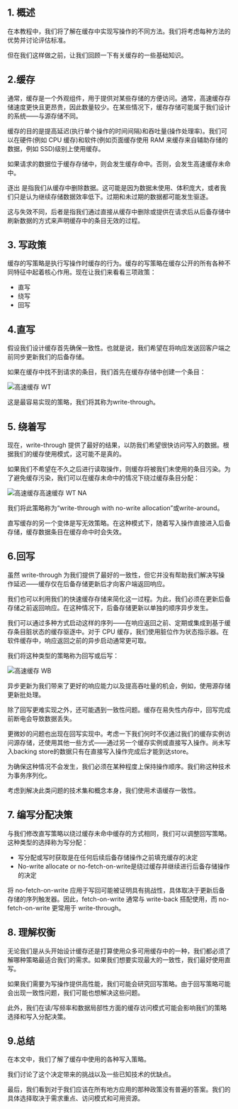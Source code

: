 ## 1. 概述

在本教程中，我们将了解在缓存中实现写操作的不同方法。我们将考虑每种方法的优势并讨论评估标准。

但在我们这样做之前，让我们回顾一下有关缓存的一些基础知识。

## 2.缓存

通常，缓存是一个外观组件，用于提供对某些存储的方便访问。通常，高速缓存存储速度更快且更昂贵，因此数量较少。在某些情况下，缓存存储可能属于我们设计的系统——与源存储不同。

缓存的目的是提高延迟(执行单个操作的时间间隔)和吞吐量(操作处理率)。我们可以在硬件(例如 CPU 缓存)和软件(例如页面缓存使用 RAM 来缓存来自辅助存储的数据，例如 SSD)级别上使用缓存。

如果请求的数据位于缓存存储中，则会发生缓存命中。否则，会发生高速缓存未命中。

逐出 是指我们从缓存中删除数据。这可能是因为数据未使用、体积庞大，或者我们只是认为继续存储数据效率低下。过期和未过期的数据都可能发生驱逐。

这与失效不同，后者是指我们通过直接从缓存中删除或提供在请求后从后备存储中刷新数据的方式来声明缓存中的条目无效的过程。

## 3. 写政策

缓存的写策略是执行写操作时缓存的行为。缓存的写策略在缓存公开的所有各种不同特征中起着核心作用。现在让我们来看看三项政策：

-   直写
-   绕写
-   回写

## 4.直写

假设我们设计缓存首先确保一致性。也就是说，我们希望在将响应发送回客户端之前同步更新我们的后备存储。

如果在缓存中找不到请求的条目，我们首先在缓存存储中创建一个条目：

![高速缓存 WT](https://www.baeldung.com/wp-content/uploads/sites/4/2020/07/Cache-Cache-WT-1.png)

这是最容易实现的策略，我们将其称为write-through。

## 5. 绕着写

现在，write-through 提供了最好的结果，以防我们希望很快访问写入的数据。根据我们的缓存使用模式，这可能不是真的。

如果我们不希望在不久之后进行读取操作，则缓存将被我们未使用的条目污染。为了避免缓存污染，我们可以在缓存未命中的情况下绕过缓存条目分配：

![高速缓存高速缓存 WT NA](https://www.baeldung.com/wp-content/uploads/sites/4/2020/07/Cache-Cache-WT-NA-1.png)

我们将此策略称为“write-through with no-write allocation”或write-around。

直写缓存的另一个变体是写无效策略。在这种模式下，随着写入操作直接进入后备存储，缓存数据条目在缓存命中时会失效。

## 6.回写

虽然 write-through 为我们提供了最好的一致性，但它并没有帮助我们解决写操作延迟——缓存仅在后备存储更新后才向客户端返回响应。

我们也可以利用我们的快速缓存存储来简化这一过程。为此，我们必须在更新后备存储之前返回响应。在这种情况下，后备存储更新以单独的顺序异步发生。

我们可以通过多种方式启动这样的序列——在响应返回之前、定期或集成到基于缓存条目脏状态的缓存驱逐中。对于 CPU 缓存，我们使用脏位作为状态指示器。在软件缓存中，响应返回之前的异步启动通常更可取。

我们将这种类型的策略称为回写或后写：

![高速缓存 WB](https://www.baeldung.com/wp-content/uploads/sites/4/2020/07/Cache-Cache-WB-1.png)

异步更新为我们带来了更好的响应能力以及提高吞吐量的机会，例如，使用源存储更新批处理。

除了回写更难实现之外，还可能遇到一致性问题。缓存在易失性内存中，回写完成前断电会导致数据丢失。

更微妙的问题也出现在回写实现中。考虑一下我们何时不仅通过我们的缓存实例访问源存储，还使用其他一些方式——通过另一个缓存实例或直接写入操作。尚未写入backing store的数据只有在直接写入操作完成后才能到达store。

为确保这种情况不会发生，我们必须在某种程度上保持操作顺序。我们称这种技术为事务序列化。

考虑到解决此类问题的技术集和概念本身，我们使用术语缓存一致性。

## 7. 编写分配决策

与我们修改直写策略以绕过缓存未命中缓存的方式相同，我们可以调整回写策略。这种类型的选择称为写分配：

-   写分配或写时获取是在任何后续后备存储操作之前填充缓存的决定
-   No-write allocate or no-fetch-on-write是绕过缓存并继续进行后备存储操作的决定

将 no-fetch-on-write 应用于写回可能被证明具有挑战性，具体取决于更新后备存储的序列触发器。因此，fetch-on-write 通常与 write-back 搭配使用，而 no-fetch-on-write 更常用于 write-through。

## 8. 理解权衡

无论我们是从头开始设计缓存还是打算使用众多可用缓存中的一种，我们都必须了解哪种策略最适合我们的需求。如果我们想要实现最大的一致性，我们最好使用直写。

如果我们需要为写操作提供高性能，我们可能会研究回写策略。由于回写策略可能会出现一致性问题，我们可能也想解决这些问题。

此外，我们在读/写频率和数据局部性方面的缓存访问模式可能会影响我们的策略选择和写入分配决策。

## 9.总结

在本文中，我们了解了缓存中使用的各种写入策略。

我们讨论了这个决定带来的挑战以及一些已知技术的优缺点。

最后，我们看到对于我们应该在所有地方应用的那种政策没有普遍的答案。我们的具体选择取决于需求重点、访问模式和可用资源。